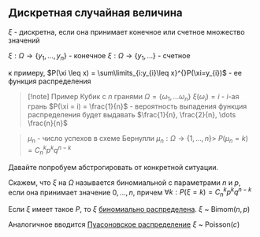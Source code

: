 ## Дискретная случайная величина
$\xi$ - дискретна, если она принимает конечное или счетное множество значений

$\xi: \Omega \to \{ y_{1},\dots,y_{n} \}$ - конечное
$\xi: \Omega \to \{ y_{1},\dots \}$ - счетное

к примеру, $P(\xi \leq x) = \sum\limits_{i:y_{i}\leq x}^{}P(\xi=y_{i})$ - ее функция распределения

>[!note] Пример
>Кубик с $n$ гранями
>$\Omega = \{ \omega_{1},\dots \omega_{n} \}$
>$\xi(\omega_{i}) = i$ - $i$-ая грань
>$P(\xi = i) = \frac{1}{n}$ - вероятность выпадения
>функция распределения будет выдавать $\frac{1}{n}, \frac{2}{n}, \dots \frac{n}{n}$

>$\mu_{n}$ - число успехов в схеме Бернулли
>$\mu_{n}: \Omega \to \{ 1,\dots,n \}$>
>$P(\mu_{n} = k) = C_{n}^kp^kq^{n-k}$

Давайте попробуем абстрогировать от конкретной ситуации.

Скажем, что $\xi$ на $\Omega$ называется биномиальной с параметрами $n$ и $p$, если она принимает значение $0,\dots,n$, причем $\forall k: P(\xi = k) = C_{n}^kp^kq^{n-k}$

Если $\xi$ имеет такое $P$, то $\xi$ <u>биномиально распределена</u>.
$\xi$ ~ $\mathrm{Bimom}(n,p)$

Аналогичное вводится <u>Пуасоновское распределение</u>
$\xi$ ~ $\mathrm{Poisson}(c)$


